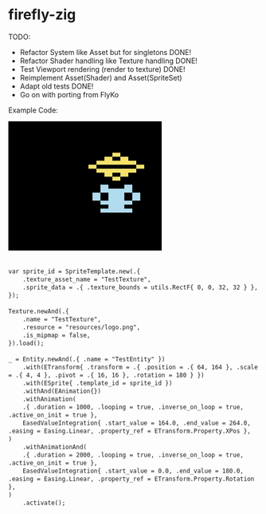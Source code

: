 # firefly-zig

TODO:

  - Refactor System like Asset but for singletons DONE!
  - Refactor Shader handling like Texture handling DONE!
  - Test Viewport rendering (render to texture) DONE!
  - Reimplement Asset(Shader) and Asset(SpriteSet)
  - Adapt old tests DONE!
  - Go on with porting from FlyKo

Example Code:

![](inari.gif)

``` zig

var sprite_id = SpriteTemplate.new(.{
    .texture_asset_name = "TestTexture",
    .sprite_data = .{ .texture_bounds = utils.RectF{ 0, 0, 32, 32 } },
});

Texture.newAnd(.{
    .name = "TestTexture",
    .resource = "resources/logo.png",
    .is_mipmap = false,
}).load();

_ = Entity.newAnd(.{ .name = "TestEntity" })
    .with(ETransform{ .transform = .{ .position = .{ 64, 164 }, .scale = .{ 4, 4 }, .pivot = .{ 16, 16 }, .rotation = 180 } })
    .with(ESprite{ .template_id = sprite_id })
    .withAnd(EAnimation{})
    .withAnimation(
    .{ .duration = 1000, .looping = true, .inverse_on_loop = true, .active_on_init = true },
    EasedValueIntegration{ .start_value = 164.0, .end_value = 264.0, .easing = Easing.Linear, .property_ref = ETransform.Property.XPos },
)
    .withAnimationAnd(
    .{ .duration = 2000, .looping = true, .inverse_on_loop = true, .active_on_init = true },
    EasedValueIntegration{ .start_value = 0.0, .end_value = 180.0, .easing = Easing.Linear, .property_ref = ETransform.Property.Rotation },
)
    .activate();


```

